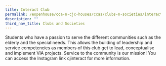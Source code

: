 ```yaml
---
title: Interact Club
permalink: /eopenhouse/cca-n-cjc-houses/ccas/clubs-n-societies/interact-club/
description: ""
third_nav_title: Clubs and Societies
---
```

Students who have a passion to serve the different communities such as the elderly and the special needs. This allows the building of leadership and service competencies as members of this club get to lead, conceptualise and implement VIA projects. Service to the community is our mission! You can access the Instagram link cjinteract for more information.